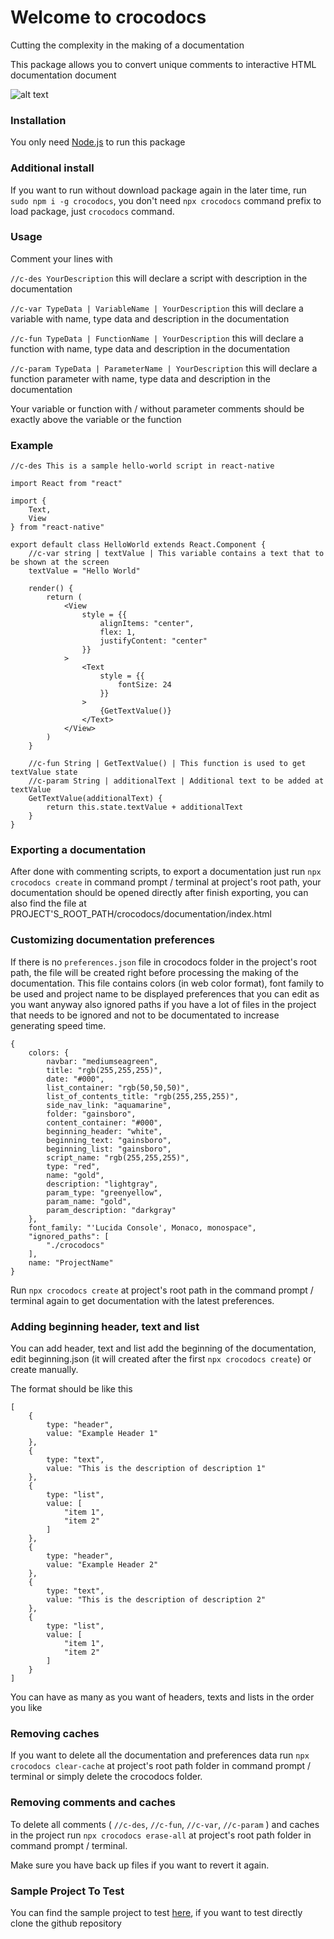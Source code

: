 # Welcome to crocodocs

Cutting the complexity in the making of a documentation

This package allows you to convert unique comments to interactive HTML documentation document

![alt text](https://raw.githubusercontent.com/reynaldpn/crocodocs/master/screenshots/1.png)

### Installation

You only need [Node.js](https://nodejs.org/en/) to run this package

### Additional install

If you want to run without download package again in the later time, run ```sudo npm i -g crocodocs```, you don't need ```npx crocodocs``` command prefix to load package, just ```crocodocs``` command.

### Usage

Comment your lines with

```//c-des YourDescription``` this will declare a script with description in the documentation

```//c-var TypeData | VariableName | YourDescription``` this will declare a variable with name, type data and description in the documentation

```//c-fun TypeData | FunctionName | YourDescription``` this will declare a function with name, type data and description in the documentation

```//c-param TypeData | ParameterName | YourDescription``` this will declare a function parameter with name, type data and description in the documentation

Your variable or function with / without parameter comments should be exactly above the variable or the function

### Example

```
//c-des This is a sample hello-world script in react-native

import React from "react"

import {
    Text,
    View
} from "react-native"

export default class HelloWorld extends React.Component {
    //c-var string | textValue | This variable contains a text that to be shown at the screen
    textValue = "Hello World"

    render() {
        return (
            <View
                style = {{
                    alignItems: "center",
                    flex: 1,
                    justifyContent: "center"
                }}
            >
                <Text
                    style = {{
                        fontSize: 24
                    }}
                >
                    {GetTextValue()}
                </Text>
            </View>
        )
    }

    //c-fun String | GetTextValue() | This function is used to get textValue state
    //c-param String | additionalText | Additional text to be added at textValue
    GetTextValue(additionalText) {
        return this.state.textValue + additionalText
    }
}
```

### Exporting a documentation

After done with commenting scripts, to export a documentation just run ```npx crocodocs create``` in command prompt / terminal at project's root path, your documentation should be opened directly after finish exporting, you can also find the file at PROJECT'S_ROOT_PATH/crocodocs/documentation/index.html

### Customizing documentation preferences

If there is no ```preferences.json``` file in crocodocs folder in the project's root path, the file will be created right before processing the making of the documentation. This file contains colors (in web color format), font family to be used and project name to be displayed preferences that you can edit as you want anyway also ignored paths if you have a lot of files in the project that needs to be ignored and not to be documentated to increase generating speed time.

```
{
    colors: {
        navbar: "mediumseagreen",
        title: "rgb(255,255,255)",
        date: "#000",
        list_container: "rgb(50,50,50)",
        list_of_contents_title: "rgb(255,255,255)", 
        side_nav_link: "aquamarine",
        folder: "gainsboro",
        content_container: "#000",
        beginning_header: "white",
        beginning_text: "gainsboro",
        beginning_list: "gainsboro",
        script_name: "rgb(255,255,255)",
        type: "red",
        name: "gold",
        description: "lightgray",
        param_type: "greenyellow",
        param_name: "gold",
        param_description: "darkgray"
    },
    font_family: "'Lucida Console', Monaco, monospace",
    "ignored_paths": [
		"./crocodocs"
	],
	name: "ProjectName"
}
```

Run ```npx crocodocs create``` at project's root path in the command prompt / terminal again to get documentation with the latest preferences.

### Adding beginning header, text and list

You can add header, text and list add the beginning of the documentation, edit beginning.json (it will created after the first ```npx crocodocs create```) or create manually.

The format should be like this

```
[
    {
        type: "header",
        value: "Example Header 1"
    },
    {
        type: "text",
        value: "This is the description of description 1"
    },
    {
        type: "list",
        value: [
            "item 1",
            "item 2"
        ]
    },
    {
        type: "header",
        value: "Example Header 2"
    },
    {
        type: "text",
        value: "This is the description of description 2"
    },
    {
        type: "list",
        value: [
            "item 1",
            "item 2"
        ]
    }
]
```

You can have as many as you want of headers, texts and lists in the order you like

### Removing caches

If you want to delete all the documentation and preferences data run ```npx crocodocs clear-cache``` at project's root path folder in command prompt / terminal or simply delete the crocodocs folder.

### Removing comments and caches

To delete all comments ( ```//c-des```, ```//c-fun```, ```//c-var```, ```//c-param``` ) and caches in the project run ```npx crocodocs erase-all``` at project's root path folder in command prompt / terminal.

Make sure you have back up files if you want to revert it again.

### Sample Project To Test

You can find the sample project to test [here](https://github.com/reynaldpn/crocodocs/tree/master/SampleProject), if you want to test directly clone the github repository